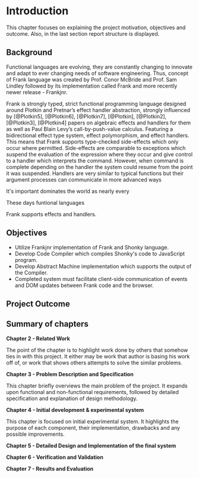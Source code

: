 # Introduction

This chapter focuses on explaining the project motivation, objectives and outcome. Also, in the last section
report structure is displayed.

## Background

<!--In current modern times web development is one of the most important and successful spheres of engineering,
because the accessibility to the Internet is periodically increasing and its undeniable benefits to both the
consumer and the supplier. -->

Functional languages are evolving, they are constantly changing to innovate and adapt to ever changing 
needs of software engineering. Thus, concept of Frank language was created by Prof. Conor McBride and 
Prof. Sam Lindley followed by its implementation called Frank and more recently newer release - Frankjnr.

Frank is strongly typed, strict functional programming language 
designed around Plotkin and Pretnar’s effect handler abstraction, strongly influenced by [@Plotkin5],
[@Plotkin6], [@Plotkin7], [@Plotkin], [@Plotkin2], [@Plotkin3], [@Plotkin4] papers on algebraic effects
and handlers for them
as well as Paul Blain Levy’s call-by-push-value calculus.
Featuring  a bidirectional effect
type system, effect polymorphism, and effect handlers. This means that Frank supports type-checked
side-effects which only occur where permitted. Side-effects are comparable to exceptions which suspend
the evaluation of the expression where they occur and give control to a handler which interprets the
command. However, when command is complete depending on the handler the system could resume from the
point it was suspended. Handlers are very similar to typical functions but their argument processes
can communicate in more advanced ways  

It's important dominates the world as nearly every 

These days funtional languages 

Frank supports effects and handlers. 


## Objectives
* Utilize Frankjnr implementation of Frank and Shonky language.
* Develop Code Compiler which compiles Shonky's code to JavaScript program.
* Develop Abstract Machine implementation which supports the output of the Compiler.
* Completed system must facilitate client-side communication of events and DOM updates between Frank code
  and the browser.


## Project Outcome


## Summary of chapters

**Chapter 2 - Related Work**

The point of the chapter is to highlight work done by others that somehow ties in with this project.
It either may be work that author is basing his work off of, or work that shows others attempts to solve
the similar problems.

**Chapter 3 - Problem Description and Specification**

This chapter briefly overviews the main problem of the project. It expands upon functional and 
non-functional requirements, followed by detailed specification and explanation of design methodology.

**Chapter 4 - Initial development & experimental system**

This chapter is focused on initial experimental system. It highlights the purpose of each component, their
implementation, drawbacks and any possible improvements. 

**Chapter 5 - Detailed Design and Implementation of the final system**

**Chapter 6 - Verification and Validation**

**Chapter 7 - Results and Evaluation**

